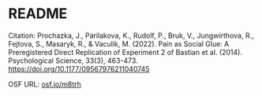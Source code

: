 # README 

Citation: Prochazka, J., Parilakova, K., Rudolf, P., Bruk, V., Jungwirthova, R., Fejtova, S., Masaryk, R., & Vaculik, M. (2022). Pain as Social Glue: A Preregistered Direct Replication of Experiment 2 of Bastian et al. (2014). Psychological Science, 33(3), 463-473. https://doi.org/10.1177/09567976211040745

OSF URL: [osf.io/m8trh](osf.io/m8trh)
